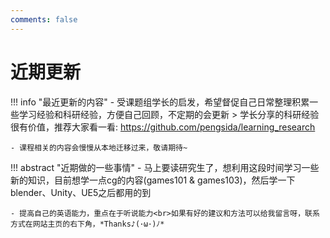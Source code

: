 ```yaml
---
comments: false
---
```


# 近期更新

!!! info "最近更新的内容"
    - 受课题组学长的启发，希望督促自己日常整理积累一些学习经验和科研经验，方便自己回顾，不定期的会更新
    > 学长分享的科研经验很有价值，推荐大家看一看: https://github.com/pengsida/learning_research

    - 课程相关的内容会慢慢从本地迁移过来，敬请期待~

!!! abstract "近期做的一些事情"
    - 马上要读研究生了，想利用这段时间学习一些新的知识，目前想学一点cg的内容(games101 & games103)，然后学一下blender、Unity、UE5之后都用的到

    - 提高自己的英语能力，重点在于听说能力<br>如果有好的建议和方法可以给我留言呀，联系方式在网站主页的右下角，*Thanks♪(･ω･)ﾉ*

